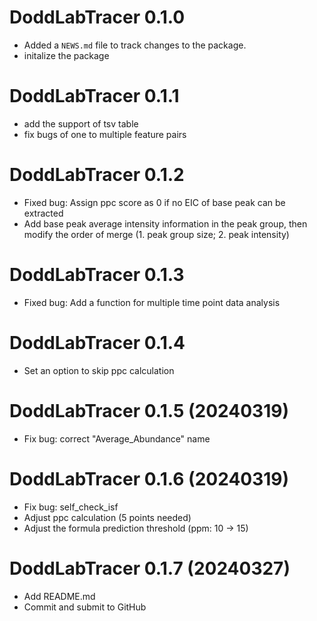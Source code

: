 # DoddLabTracer 0.1.0
* Added a `NEWS.md` file to track changes to the package.
* initalize the package

# DoddLabTracer 0.1.1
* add the support of tsv table
* fix bugs of one to multiple feature pairs

# DoddLabTracer 0.1.2
* Fixed bug: Assign ppc score as 0 if no EIC of base peak can be extracted 
* Add base peak average intensity information in the peak group, then modify the order of merge  (1. peak group size; 2. peak intensity) 

# DoddLabTracer 0.1.3
* Fixed bug: Add a function for multiple time point data analysis

# DoddLabTracer 0.1.4
* Set an option to skip ppc calculation

# DoddLabTracer 0.1.5 (20240319)
* Fix bug: correct "Average_Abundance" name 

# DoddLabTracer 0.1.6 (20240319)
* Fix bug: self_check_isf
* Adjust ppc calculation (5 points needed)
* Adjust the formula prediction threshold (ppm: 10 -> 15)

# DoddLabTracer 0.1.7 (20240327)
* Add README.md
* Commit and submit to GitHub
